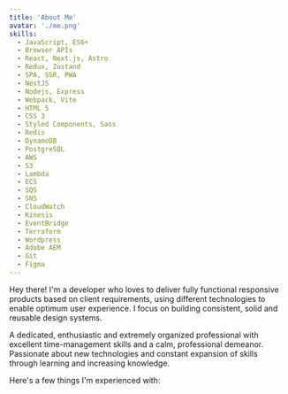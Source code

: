 ```yaml
---
title: 'About Me'
avatar: './me.png'
skills:
  - JavaScript, ES6+
  - Browser APIs
  - React, Next.js, Astro
  - Redux, Zustand
  - SPA, SSR, PWA
  - NestJS
  - Nodejs, Express
  - Webpack, Vite
  - HTML 5
  - CSS 3
  - Styled Components, Sass
  - Redis
  - DynamoDB
  - PostgreSQL
  - AWS
  - S3
  - Lambda
  - ECS
  - SQS
  - SNS
  - CloudWatch
  - Kinesis
  - EventBridge
  - Terraform
  - Wordpress
  - Adobe AEM
  - Git
  - Figma
---
```


Hey there! I'm a developer who loves to deliver fully functional responsive products based on client requirements, using different technologies to enable optimum user experience. I focus on building consistent, solid and reusable design systems.

A dedicated, enthusiastic and extremely organized professional with excellent time-management skills and a calm, professional demeanor. Passionate about new technologies and constant expansion of skills through learning and increasing knowledge.

Here's a few things I'm experienced with:
